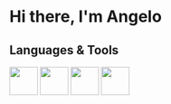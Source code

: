 # Hi there, I'm Angelo

## Languages & Tools
<p align="left">
  <a>
    <img src="https://cdn.jsdelivr.net/gh/devicons/devicon@latest/icons/python/python-original.svg" width="50" height="50"/>
  </a>
  <a>
    <img src="https://cdn.jsdelivr.net/gh/devicons/devicon@latest/icons/godot/godot-original.svg" width="50" height="50"/>
  </a>
  <a>
    <img src="https://cdn.jsdelivr.net/gh/devicons/devicon@latest/icons/mariadb/mariadb-original-wordmark.svg" width="50" height="50"/>
  </a>
  <a>
    <img src="https://cdn.jsdelivr.net/gh/devicons/devicon@latest/icons/unity/unity-original.svg" width="50" height="50"/>
  </a>
  <!-- Add more icons similarly -->
</p>
